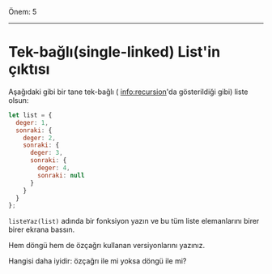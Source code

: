 Önem: 5

---

# Tek-bağlı(single-linked) List'in çıktısı

Aşağıdaki gibi bir tane tek-bağlı ( <info:recursion>'da gösterildiği gibi) liste olsun:

```js
let list = {
  deger: 1,
  sonraki: {
    deger: 2,
    sonraki: {
      deger: 3,
      sonraki: {
        deger: 4,
        sonraki: null
      }
    }
  }
};
```
`listeYaz(list)` adında bir fonksiyon yazın ve bu tüm liste elemanlarını birer birer ekrana bassın.

Hem döngü hem de özçağrı kullanan versiyonlarını yazınız.

Hangisi daha iyidir: özçağrı ile mi yoksa döngü ile mi?